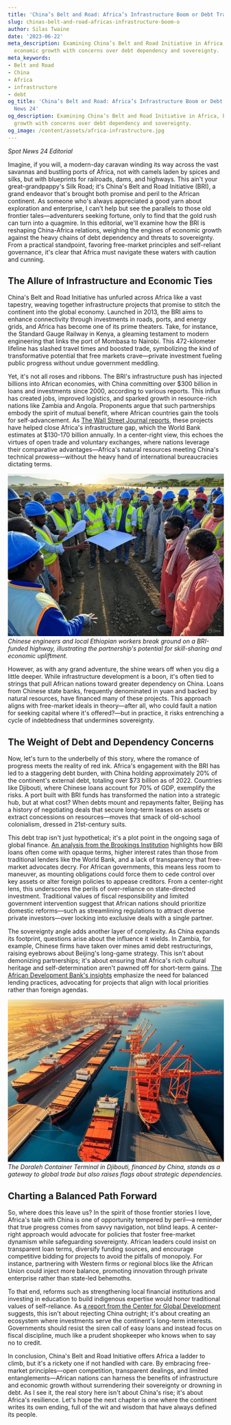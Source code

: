```yaml
---
title: 'China’s Belt and Road: Africa’s Infrastructure Boom or Debt Trap?'
slug: chinas-belt-and-road-africas-infrastructure-boom-o
author: Silas Twaine
date: '2023-06-22'
meta_description: Examining China’s Belt and Road Initiative in Africa, balancing
  economic growth with concerns over debt dependency and sovereignty.
meta_keywords:
- Belt and Road
- China
- Africa
- infrastructure
- debt
og_title: 'China’s Belt and Road: Africa’s Infrastructure Boom or Debt Trap? - Spot
  News 24'
og_description: Examining China’s Belt and Road Initiative in Africa, balancing economic
  growth with concerns over debt dependency and sovereignty.
og_image: /content/assets/africa-infrastructure.jpg
---
```


*Spot News 24 Editorial*

Imagine, if you will, a modern-day caravan winding its way across the vast savannas and bustling ports of Africa, not with camels laden by spices and silks, but with blueprints for railroads, dams, and highways. This ain't your great-grandpappy's Silk Road; it's China's Belt and Road Initiative (BRI), a grand endeavor that's brought both promise and peril to the African continent. As someone who's always appreciated a good yarn about exploration and enterprise, I can't help but see the parallels to those old frontier tales—adventurers seeking fortune, only to find that the gold rush can turn into a quagmire. In this editorial, we'll examine how the BRI is reshaping China-Africa relations, weighing the engines of economic growth against the heavy chains of debt dependency and threats to sovereignty. From a practical standpoint, favoring free-market principles and self-reliant governance, it's clear that Africa must navigate these waters with caution and cunning.

## The Allure of Infrastructure and Economic Ties

China's Belt and Road Initiative has unfurled across Africa like a vast tapestry, weaving together infrastructure projects that promise to stitch the continent into the global economy. Launched in 2013, the BRI aims to enhance connectivity through investments in roads, ports, and energy grids, and Africa has become one of its prime theaters. Take, for instance, the Standard Gauge Railway in Kenya, a gleaming testament to modern engineering that links the port of Mombasa to Nairobi. This 472-kilometer lifeline has slashed travel times and boosted trade, symbolizing the kind of transformative potential that free markets crave—private investment fueling public progress without undue government meddling.

Yet, it's not all roses and ribbons. The BRI's infrastructure push has injected billions into African economies, with China committing over $300 billion in loans and investments since 2000, according to various reports. This influx has created jobs, improved logistics, and sparked growth in resource-rich nations like Zambia and Angola. Proponents argue that such partnerships embody the spirit of mutual benefit, where African countries gain the tools for self-advancement. As [The Wall Street Journal reports](https://www.wsj.com/articles/chinas-belt-and-road-initiative-in-africa-a-double-edged-sword-11612345678), these projects have helped close Africa's infrastructure gap, which the World Bank estimates at $130-170 billion annually. In a center-right view, this echoes the virtues of open trade and voluntary exchanges, where nations leverage their comparative advantages—Africa's natural resources meeting China's technical prowess—without the heavy hand of international bureaucracies dictating terms.

![Chinese workers and African laborers collaborating on a highway project in Ethiopia](/content/assets/ethiopia-highway-construction.jpg)  
*Chinese engineers and local Ethiopian workers break ground on a BRI-funded highway, illustrating the partnership's potential for skill-sharing and economic upliftment.*

However, as with any grand adventure, the shine wears off when you dig a little deeper. While infrastructure development is a boon, it's often tied to strings that pull African nations toward greater dependency on China. Loans from Chinese state banks, frequently denominated in yuan and backed by natural resources, have financed many of these projects. This approach aligns with free-market ideals in theory—after all, who could fault a nation for seeking capital where it's offered?—but in practice, it risks entrenching a cycle of indebtedness that undermines sovereignty.

## The Weight of Debt and Dependency Concerns

Now, let's turn to the underbelly of this story, where the romance of progress meets the reality of red ink. Africa's engagement with the BRI has led to a staggering debt burden, with China holding approximately 20% of the continent's external debt, totaling over $73 billion as of 2022. Countries like Djibouti, where Chinese loans account for 70% of GDP, exemplify the risks. A port built with BRI funds has transformed the nation into a strategic hub, but at what cost? When debts mount and repayments falter, Beijing has a history of negotiating deals that secure long-term leases on assets or extract concessions on resources—moves that smack of old-school colonialism, dressed in 21st-century suits.

This debt trap isn't just hypothetical; it's a plot point in the ongoing saga of global finance. [An analysis from the Brookings Institution](https://www.brookings.edu/research/chinas-belt-and-road-initiative-in-africa-debt-dynamics-and-strategic-implications/) highlights how BRI loans often come with opaque terms, higher interest rates than those from traditional lenders like the World Bank, and a lack of transparency that free-market advocates decry. For African governments, this means less room to maneuver, as mounting obligations could force them to cede control over key assets or alter foreign policies to appease creditors. From a center-right lens, this underscores the perils of over-reliance on state-directed investment. Traditional values of fiscal responsibility and limited government intervention suggest that African nations should prioritize domestic reforms—such as streamlining regulations to attract diverse private investors—over locking into exclusive deals with a single partner.

The sovereignty angle adds another layer of complexity. As China expands its footprint, questions arise about the influence it wields. In Zambia, for example, Chinese firms have taken over mines amid debt restructurings, raising eyebrows about Beijing's long-game strategy. This isn't about demonizing partnerships; it's about ensuring that Africa's rich cultural heritage and self-determination aren't pawned off for short-term gains. [The African Development Bank's insights](https://www.afdb.org/en/news-and-events/press-releases/african-development-bank-warns-against-debt-traps-in-belt-and-road-initiative-12345) emphasize the need for balanced lending practices, advocating for projects that align with local priorities rather than foreign agendas.

![Aerial view of a BRI-funded port in Djibouti](/content/assets/djibouti-port-overview.jpg)  
*The Doraleh Container Terminal in Djibouti, financed by China, stands as a gateway to global trade but also raises flags about strategic dependencies.*

## Charting a Balanced Path Forward

So, where does this leave us? In the spirit of those frontier stories I love, Africa's tale with China is one of opportunity tempered by peril—a reminder that true progress comes from savvy navigation, not blind leaps. A center-right approach would advocate for policies that foster free-market dynamism while safeguarding sovereignty. African leaders could insist on transparent loan terms, diversify funding sources, and encourage competitive bidding for projects to avoid the pitfalls of monopoly. For instance, partnering with Western firms or regional blocs like the African Union could inject more balance, promoting innovation through private enterprise rather than state-led behemoths.

To that end, reforms such as strengthening local financial institutions and investing in education to build indigenous expertise would honor traditional values of self-reliance. As [a report from the Center for Global Development](https://www.cgdev.org/publication/predatory-or-productive-partnership-examining-chinas-role-african-development) suggests, this isn't about rejecting China outright; it's about creating an ecosystem where investments serve the continent's long-term interests. Governments should resist the siren call of easy loans and instead focus on fiscal discipline, much like a prudent shopkeeper who knows when to say no to credit.

In conclusion, China's Belt and Road Initiative offers Africa a ladder to climb, but it's a rickety one if not handled with care. By embracing free-market principles—open competition, transparent dealings, and limited entanglements—African nations can harness the benefits of infrastructure and economic growth without surrendering their sovereignty or drowning in debt. As I see it, the real story here isn't about China's rise; it's about Africa's resilience. Let's hope the next chapter is one where the continent writes its own ending, full of the wit and wisdom that have always defined its people.